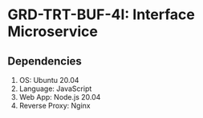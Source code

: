 # GRD-TRT-BUF-4I: Interface Microservice

## Dependencies
1. OS: Ubuntu 20.04
2. Language: JavaScript
3. Web App: Node.js 20.04
4. Reverse Proxy: Nginx
